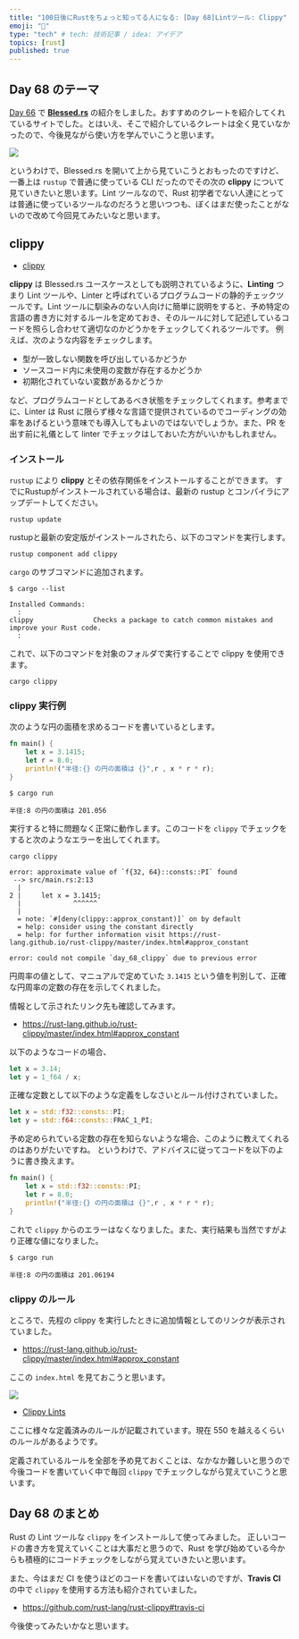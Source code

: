 ```yaml
---
title: "100日後にRustをちょっと知ってる人になる: [Day 68]Lintツール: Clippy"
emoji: "🦀"
type: "tech" # tech: 技術記事 / idea: アイデア
topics: [rust]
published: true
---
```

## Day 68 のテーマ
[Day 66](https://zenn.dev/shinyay/articles/hello-rust-day066) で **[Blessed.rs](https://blessed.rs/crates)** の紹介をしました。おすすめのクレートを紹介してくれているサイトでした。とはいえ、そこで紹介しているクレートは全く見ていなかったので、今後見ながら使い方を学んでいこうと思います。

![](https://storage.googleapis.com/zenn-user-upload/56c77826cbc7-20221122.png)

というわけで、Blessed.rs を開いて上から見ていこうとおもったのですけど、一番上は `rustup` で普通に使っている CLI だったのでその次の **clippy** について見ていきたいと思います。Lint ツールなので、Rust 初学者でない人達にとっては普通に使っているツールなのだろうと思いつつも、ぼくはまだ使ったことがないので改めて今回見てみたいなと思います。

## clippy

- [clippy](https://github.com/rust-lang/rust-clippy)

**clippy** は Blessed.rs ユースケースとしても説明されているように、**Linting** つまり Lint ツールや、Linter と呼ばれているプログラムコードの静的チェックツールです。Lint ツールに馴染みのない人向けに簡単に説明をすると、予め特定の言語の書き方に対するルールを定めておき、そのルールに対して記述しているコードを照らし合わせて適切なのかどうかをチェックしてくれるツールです。
例えば、次のような内容をチェックします。

- 型が一致しない関数を呼び出しているかどうか
- ソースコード内に未使用の変数が存在するかどうか
- 初期化されていない変数があるかどうか

など、プログラムコードとしてあるべき状態をチェックしてくれます。参考までに、Linter は Rust に限らず様々な言語で提供されているのでコーディングの効率をあげるという意味でも導入してもよいのではないでしょうか。また、PR を出す前に礼儀として linter でチェックはしておいた方がいいかもしれません。

### インストール

`rustup` により **clippy** とその依存関係をインストールすることができます。
すでにRustupがインストールされている場合は、最新の rustup とコンパイラにアップデートしてください。

```shell
rustup update
```

rustupと最新の安定版がインストールされたら、以下のコマンドを実行します。

```shell
rustup component add clippy
```

`cargo` のサブコマンドに追加されます。

```shell
$ cargo --list

Installed Commands:
  :
clippy               Checks a package to catch common mistakes and improve your Rust code.
  :
```

これで、以下のコマンドを対象のフォルダで実行することで clippy を使用できます。

```shell
cargo clippy
```

### clippy 実行例

次のような円の面積を求めるコードを書いているとします。

```rust
fn main() {
    let x = 3.1415;
    let r = 8.0;
    println!("半径:{} の円の面積は {}",r , x * r * r);
}
```

```shell
$ cargo run

半径:8 の円の面積は 201.056
```

実行すると特に問題なく正常に動作します。このコードを `clippy` でチェックをすると次のようなエラーを出してくれます。

```shell
cargo clippy
```

```shell
error: approximate value of `f{32, 64}::consts::PI` found
 --> src/main.rs:2:13
  |
2 |     let x = 3.1415;
  |             ^^^^^^
  |
  = note: `#[deny(clippy::approx_constant)]` on by default
  = help: consider using the constant directly
  = help: for further information visit https://rust-lang.github.io/rust-clippy/master/index.html#approx_constant

error: could not compile `day_68_clippy` due to previous error
```

円周率の値として、マニュアルで定めていた `3.1415` という値を判別して、正確な円周率の定数の存在を示してくれました。

情報として示されたリンク先も確認してみます。

- <https://rust-lang.github.io/rust-clippy/master/index.html#approx_constant>

以下のようなコードの場合、

```rust
let x = 3.14;
let y = 1_f64 / x;
```

正確な定数として以下のような定義をしなさいとルール付けされていました。

```rust
let x = std::f32::consts::PI;
let y = std::f64::consts::FRAC_1_PI;
```

予め定められている定数の存在を知らないような場合、このように教えてくれるのはありがたいですね。
というわけで、アドバイスに従ってコードを以下のように書き換えます。

```rust
fn main() {
    let x = std::f32::consts::PI;
    let r = 8.0;
    println!("半径:{} の円の面積は {}",r , x * r * r);
}
```

これで `clippy` からのエラーはなくなりました。また、実行結果も当然ですがより正確な値になりました。

```shell
$ cargo run

半径:8 の円の面積は 201.06194
```

### clippy のルール

ところで、先程の clippy を実行したときに追加情報としてのリンクが表示されていました。

- <https://rust-lang.github.io/rust-clippy/master/index.html#approx_constant>

ここの `index.html` を見ておこうと思います。

![](https://storage.googleapis.com/zenn-user-upload/37036c7d9892-20221123.png)

- [Clippy Lints](https://rust-lang.github.io/rust-clippy/master/index.html)

ここに様々な定義済みのルールが記載されています。現在 550 を越えるくらいのルールがあるようです。

定義されているルールを全部を予め見ておくことは、なかなか難しいと思うので今後コードを書いていく中で毎回 `clippy` でチェックしながら覚えていこうと思います。

## Day 68 のまとめ

Rust の Lint ツールな `clippy` をインストールして使ってみました。
正しいコードの書き方を覚えていくことは大事だと思うので、Rust を学び始めている今からも積極的にコードチェックをしながら覚えていきたいと思います。

また、今はまだ CI を使うほどのコードを書いてはいないのですが、**Travis CI** の中で `clippy` を使用する方法も紹介されていました。

- <https://github.com/rust-lang/rust-clippy#travis-ci>

今後使ってみたいかなと思います。
